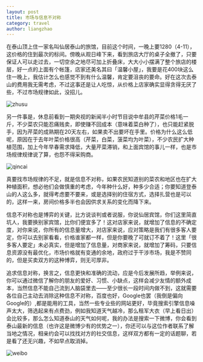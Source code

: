 ```yaml
---
layout: post
title: 市场与信息不对称
category: travel
author: liangzhao
---
```

在泰山顶上住一家名叫仙居泰山的旅馆，目前这个时间，一晚上要1280（4-11），这价格的住到最次的标间。傍晚从观日峰下来，看到旅店大厅的桌子全撤了，只要保证人可以走过去，一切空余之地尽可加上折叠床，大大小小摆满了整个旅店的楼层，好一点的上面有个帐篷，店家还美名其曰「温馨小屋」，我要是花400块这么住一晚上，我估计怎么也感觉不到有什么温馨，肯定要沮丧的要命。好在这次去泰山的费用我无需考虑，不过这事还是让人吃惊，从价格上店家确实显得贪得无厌了些，不过市场规律如此，没招儿。  

<span class="imgcenter">![zhusu][3]</span> 

另一件事是，休息前看到一期央视的新闻半小时节目说中牟县的芹菜价格1毛一斤，不少菜农只能忍痛贱卖，即使赚不回成本（意味着菜白种了），也只能赶紧脱手，因为芹菜的成熟期在20天左右，如果卖不出要坏在手里。价格为什么这么低呢，原因在于去年叶菜价格很高（芹菜，白菜，菠菜均为叶菜），不少农民扩大种植范围，加上今年早春需求降低，大量芹菜滞销，和上面宾馆的事儿一样，也是市场规律规律说了算，也怨不得采购商。  

<span class="imgcenter">![qincai][1]</span>   

真要找市场规律的不足，就是信息不对称，如果农民知道别的菜农和地区也在扩大种植面积，想必他们会做慎重的考虑，今年种什么好，种多少合适；你要知道登泰山的人这么多，就得考虑要不要来，或是选择别的住宿方式，选择扎营也是可以的，这样一来，房间价格多半也会因供求关系的变化而降下来。  

信息不对称也是博弈的关键，比方说谈判或者说服，你说仙居宾馆，你们这里简直坑人，我要换别家宾馆，比你们便宜多了！这对店家来说，就增加了信息的不确定度，对你来说，你所有的信息量增大，对店家来说，应对策略是我们有很多客人要定，你可以去别家看看，价格谁家都一样，但是你要晚了可就订不着了！这里「很多客人要定」未必真实，但是增加了信息量，对商家来说，就增加了筹码，只要信息资源没有最优化，市场价格就有变通的余地，政府过于干涉市场，我是不赞同的，但是买卖双方的这种博弈，则无可厚非。  
 
追求信息对称，换言之，信息更快和准确的流动，应是今后发展所趋，举例来说，你可以通过微信了解你的朋友的爱好、习惯、小缺点，这样会减少友情的额外成本，当然信息不能自己流到人脑袋里去——至少很长一段时间内做不到，这就需要各位自己主动去消除这种信息不对称，百度也好，Google也罢（我倒是偏向Google的）,都是能用的工具，当然一些专业些的网站更好，毕竟搜索引擎信息噪声太大，筛选起来有点费劲，例如我知道天气越冷，那么租军大衣（早上看日出）会比较多，那么怎么知道泰山的天气如何呢，我的办法是搜索一下微博，你会看到泰山最新的信息（也许这是微博少有的优势之一），你还可以与这位作者联系了解当地之情况，相亲约会可以找找对方的社交信息，这样双方都有一定的话题聊，若是看了还无兴趣，不如早点取消掉。   

<span class="imgcenter">![weibo][2]</span>   


[1]: https://farm4.staticflickr.com/3710/13874531365_26fe936158_z.jpg
[2]: https://farm8.staticflickr.com/7178/13874613143_bc048959ce_o.jpg 
[3]: http://photo2.bababian.com/upload7/20140602/78C478815143F352940698DCAD4404C7_500.jpg